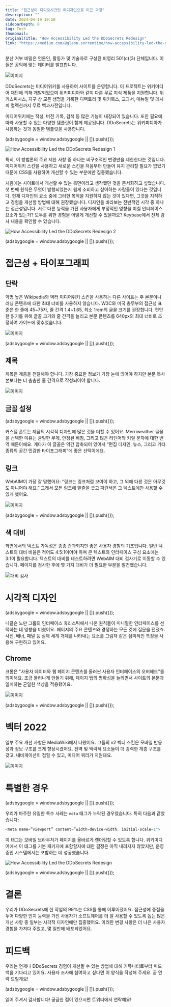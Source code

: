 ```yaml
---
title: "접근성이 디디오시크릿 리디자인으로 이끈 과정"
description: ""
date: 2024-04-19 19:50
sidebarDepth: 0
tag: Tech
thumbnail: 
originalTitle: "How Accessibility Led the DDoSecrets Redesign"
link: "https://medium.com/@glenn.sorrentino/how-accessibility-led-the-ddosecrets-redesign-28077174987f"
---
```



분산 거부 비밀은 언론인, 활동가 및 기술자로 구성된 비영리 501(c)(3) 단체입니다. 이들은 공익에 맞는 데이터를 발표합니다.

![이미지](./img/HowAccessibilityLedtheDDoSecretsRedesign_0.png)

DDoSecrets는 미디어위키를 사용하여 사이트를 운영합니다. 이 프로젝트는 위키미디어 재단에 의해 개발되었으며 위키피디아와 같이 다른 무료 지식 제품을 지원합니다. 위키스피시스, 지구 상 모든 생명을 기록한 디렉토리 및 위키북스, 교과서, 매뉴얼 및 레시피 컬렉션까지 무료 백과사전입니다.

미디어위키에는 작성, 버전 기록, 검색 등 많은 기능이 내장되어 있습니다. 또한 필요에 따라 사용할 수 있는 다양한 템플릿이 함께 제공됩니다. DDoSecrets는 위키피디아가 사용하는 것과 동일한 템플릿을 사용합니다.

<!-- ui-log 수평형 -->
<ins class="adsbygoogle"
  style="display:block"
  data-ad-client="ca-pub-4877378276818686"
  data-ad-slot="9743150776"
  data-ad-format="auto"
  data-full-width-responsive="true"></ins>
<component is="script">
(adsbygoogle = window.adsbygoogle || []).push({});
</component>

![How Accessibility Led the DDoSecrets Redesign 1](./img/HowAccessibilityLedtheDDoSecretsRedesign_1.png)

특히, 이 방법론의 주요 제한 사항 중 하나는 비구조적인 변경만을 제한한다는 것입니다. 미디어위키 스킨을 사용하고 새로운 스킨을 처음부터 만들어 유지 관리할 필요가 없었기 때문에 CSS를 사용하여 개선할 수 있는 부분에만 집중했습니다.

처음에는 사이트에서 개선할 수 있는 측면이라고 생각했던 것을 문서화하고 싶었습니다. 첫 번째 원칙은 무엇이 발행되었는지 쉽게 소비하고 싶어하는 사람들이 있다는 것입니다. 현재 디자인의 요소 중에 그러한 목적을 지원하지 않는 것이 있다면, 그것을 지적하고 경험을 개선할 방법에 대해 권장했습니다. 디자인을 바라보는 전반적인 시각 중 하나는 접근성입니다. 서로 다른 능력을 가진 사용자에게 부정적인 영향을 미칠 인터페이스 요소가 있는가? 모두를 위한 경험을 어떻게 개선할 수 있을까요? Keybase에서 전체 감사 내용을 확인할 수 있습니다.

![How Accessibility Led the DDoSecrets Redesign 2](./img/HowAccessibilityLedtheDDoSecretsRedesign_2.png)

<!-- ui-log 수평형 -->
<ins class="adsbygoogle"
  style="display:block"
  data-ad-client="ca-pub-4877378276818686"
  data-ad-slot="9743150776"
  data-ad-format="auto"
  data-full-width-responsive="true"></ins>
<component is="script">
(adsbygoogle = window.adsbygoogle || []).push({});
</component>

# 접근성 + 타이포그래피

## 단락

악명 높은 Wikipedia와 벡터 미디어위키 스킨을 사용하는 다른 사이트는 주 본문이나 러닝 콘텐츠에 대한 최대 너비를 사용하지 않습니다. W3C와 미국 총무부의 접근성 표준은 한 줄에 45~75자, 줄 간격 1.4~1.65, 최소 1rem의 글꼴 크기를 권장합니다. 편안한 읽기를 위해 글꼴 크기와 줄 간격을 늘리고 본문 콘텐츠를 640px의 최대 너비로 조정하여 가이드에 맞추었습니다.

![이미지](./img/HowAccessibilityLedtheDDoSecretsRedesign_3.png)

<!-- ui-log 수평형 -->
<ins class="adsbygoogle"
  style="display:block"
  data-ad-client="ca-pub-4877378276818686"
  data-ad-slot="9743150776"
  data-ad-format="auto"
  data-full-width-responsive="true"></ins>
<component is="script">
(adsbygoogle = window.adsbygoogle || []).push({});
</component>

## 제목

제목은 계층을 전달해야 합니다. 가장 중요한 정보가 가장 눈에 띄어야 하지만 본문 복사본보다는 더 촘촘한 줄 간격으로 작성되어야 합니다.

![이미지](./img/HowAccessibilityLedtheDDoSecretsRedesign_4.png)

## 글꼴 설정

<!-- ui-log 수평형 -->
<ins class="adsbygoogle"
  style="display:block"
  data-ad-client="ca-pub-4877378276818686"
  data-ad-slot="9743150776"
  data-ad-format="auto"
  data-full-width-responsive="true"></ins>
<component is="script">
(adsbygoogle = window.adsbygoogle || []).push({});
</component>

커스텀 폰트는 제품의 시각적 디자인에 많은 것을 더할 수 있어요. Merriweather 글꼴을 선택한 이유는 균일한 무게, 안정된 삐침, 그리고 많은 라틴어와 키릴 문자에 대한 번역 때문이에요. 게다가 이 글꼴은 약간 압축되어 있어서 “편집 디자인, 뉴스, 그리고 기타 종류의 공간 민감한 타이포그래피”에 좋은 선택이에요.

## 링크

WebAIM이 가장 잘 말했어요: “링크는 링크처럼 보여야 하고, 그 외에 다른 것은 아무것도 아니어야 해요.” 그래서 모든 링크에 밑줄을 긋고 파란색은 그 텍스트에만 사용할 수 있게 했어요.

![이미지](./img/HowAccessibilityLedtheDDoSecretsRedesign_5.png)

<!-- ui-log 수평형 -->
<ins class="adsbygoogle"
  style="display:block"
  data-ad-client="ca-pub-4877378276818686"
  data-ad-slot="9743150776"
  data-ad-format="auto"
  data-full-width-responsive="true"></ins>
<component is="script">
(adsbygoogle = window.adsbygoogle || []).push({});
</component>

## 색 대비

화면에서의 텍스트 가독성은 종종 간과되지만 좋은 사용자 경험의 기초입니다. 일반 텍스트의 대비 비율은 적어도 4.5:1이어야 하며 큰 텍스트와 인터페이스 구성 요소에는 3:1이 필요합니다. 텍스트의 대비를 테스트하려면 WebAIM 대비 검사기로 이동할 수 있습니다. 페이지를 검사한 후에 몇 가지 대비가 더 필요한 부분을 발견했습니다.

![대비 검사](./img/HowAccessibilityLedtheDDoSecretsRedesign_6.png)

# 시각적 디자인

<!-- ui-log 수평형 -->
<ins class="adsbygoogle"
  style="display:block"
  data-ad-client="ca-pub-4877378276818686"
  data-ad-slot="9743150776"
  data-ad-format="auto"
  data-full-width-responsive="true"></ins>
<component is="script">
(adsbygoogle = window.adsbygoogle || []).push({});
</component>

니클슨 노만 그룹의 인터페이스 휴리스틱에서 나온 원칙들이 미니멀한 인터페이스를 선택하는 데 영향을 미쳤어요. 페이지의 주요 콘텐츠와 경쟁하는 모든 것에 질문을 던졌죠. 사진, 배너, 패널 등 실제 세계 개체를 나타내는 요소를 그림자 같은 심미적인 특징을 사용해 구현하고 있어요.

## Chrome

크롬은 "사용자 데이터와 웹 페이지 콘텐츠를 둘러싼 사용자 인터페이스의 오버헤드"를 의미해요. 조금 물러나게 만들기 위해, 페이지 탭의 명확성을 늘리면서 사이트의 본문과 일치하는 균일한 색상을 적용했어요.

![이미지](./img/HowAccessibilityLedtheDDoSecretsRedesign_7.png)

<!-- ui-log 수평형 -->
<ins class="adsbygoogle"
  style="display:block"
  data-ad-client="ca-pub-4877378276818686"
  data-ad-slot="9743150776"
  data-ad-format="auto"
  data-full-width-responsive="true"></ins>
<component is="script">
(adsbygoogle = window.adsbygoogle || []).push({});
</component>

# 벡터 2022

일부 주요 개선 사항은 MediaWiki에서 나왔어요. 그들의 v2 벡터 스킨은 모바일 반응성과 정보 구조를 크게 향상시켰어요. 전역 및 맥락적 요소들이 더 강력한 계층 구조를 갖고, 내비게이션이 접힐 수 있고, 미디어 쿼리가 지원돼요.

![이미지](./img/HowAccessibilityLedtheDDoSecretsRedesign_8.png)

# 특별한 경우

<!-- ui-log 수평형 -->
<ins class="adsbygoogle"
  style="display:block"
  data-ad-client="ca-pub-4877378276818686"
  data-ad-slot="9743150776"
  data-ad-format="auto"
  data-full-width-responsive="true"></ins>
<component is="script">
(adsbygoogle = window.adsbygoogle || []).push({});
</component>

우리가 마주한 유일한 특수 사례는 `meta` 태그가 누락된 경우였습니다. 특히 다음과 같았습니다:

```js
<meta name=”viewport” content=”width=device-width, initial-scale=1">
```

이 태그는 모바일 브라우저가 페이지를 올바르게 렌더링할 수 있도록 합니다. 위키미디어에서 이 태그를 기본 패키지에 포함할지에 대한 결정은 아직 내려지지 않았지만, 운영 중인 시스템에서는 포함하는 데 성공했습니다.

![How Accessibility Led the DDoSecrets Redesign](./img/HowAccessibilityLedtheDDoSecretsRedesign_9.png)

<!-- ui-log 수평형 -->
<ins class="adsbygoogle"
  style="display:block"
  data-ad-client="ca-pub-4877378276818686"
  data-ad-slot="9743150776"
  data-ad-format="auto"
  data-full-width-responsive="true"></ins>
<component is="script">
(adsbygoogle = window.adsbygoogle || []).push({});
</component>

# 결론

우리가 DDoSecrets에 한 작업의 99%는 CSS를 통해 이루어졌어요. 접근성에 중점을 두어 다양한 인지 능력을 가진 사용자가 소프트웨어를 더 잘 사용할 수 있도록 돕는 많은 개선 사항 중 일부는 시각적 디자인에만 집중했어요. 이러한 변경 사항은 더 나은 사용자 경험을 가져다 주었고, 몇 일만에 배포되었어요.

# 피드백

우리는 언제나 DDoSecrets 경험이 개선될 수 있는 방법에 대해 커뮤니티로부터 피드백을 기다리고 있어요. 사용자 조사에 참여하고 싶다면 이 양식을 작성해 주세요. 곧 연락 드릴게요!

<!-- ui-log 수평형 -->
<ins class="adsbygoogle"
  style="display:block"
  data-ad-client="ca-pub-4877378276818686"
  data-ad-slot="9743150776"
  data-ad-format="auto"
  data-full-width-responsive="true"></ins>
<component is="script">
(adsbygoogle = window.adsbygoogle || []).push({});
</component>

읽어 주셔서 감사합니다! 궁금한 점이 있으시면 트위터에서 연락해요!